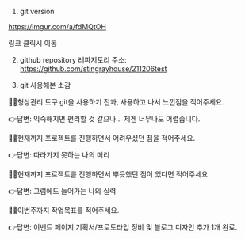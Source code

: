 1. git version

https://imgur.com/a/fdMQtOH

링크 클릭시 이동

2. github repository
레파지토리 주소: https://github.com/stingrayhouse/211206test

3. git 사용해본 소감

🙋‍♀️형상관리 도구 git을 사용하기 전과, 사용하고 나서 느낀점을 적어주세요.

👉답변: 익숙해지면 편리할 것 같으나... 제겐 너무나도 어렵습니다.

🙋‍♀️현재까지 프로젝트를 진행하면서 어려우셨던 점을 적어주세요.

👉답변: 따라가지 못하는 나의 머리

🙋‍♀️현재까지 프로젝트를 진행하면서 뿌듯했던 점이 있다면 적어주세요.

👉답변: 그럼에도 늘어가는 나의 실력

🙋‍♀️이번주까지 작업목표를 적어주세요.

👉답변: 이벤트 페이지 기획서/프로토타입 정비 및 블로그 디자인 추가 1개 완료.
